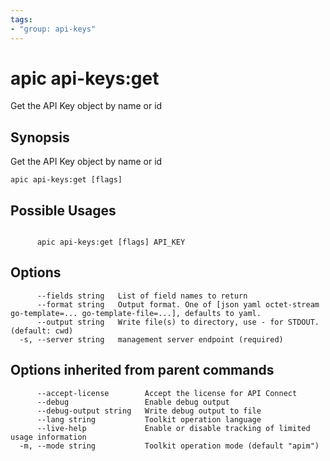 ```yaml
---
tags:
- "group: api-keys"
---
```

# apic api-keys:get

Get the API Key object by name or id

## Synopsis

Get the API Key object by name or id

```
apic api-keys:get [flags]
```

## Possible Usages

```

      apic api-keys:get [flags] API_KEY

```

## Options

```
      --fields string   List of field names to return
      --format string   Output format. One of [json yaml octet-stream go-template=... go-template-file=...], defaults to yaml.
      --output string   Write file(s) to directory, use - for STDOUT. (default: cwd)
  -s, --server string   management server endpoint (required)
```

## Options inherited from parent commands

```
      --accept-license        Accept the license for API Connect
      --debug                 Enable debug output
      --debug-output string   Write debug output to file
      --lang string           Toolkit operation language
      --live-help             Enable or disable tracking of limited usage information
  -m, --mode string           Toolkit operation mode (default "apim")
```
